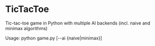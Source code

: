 TicTacToe
=========

Tic-tac-toe game in Python with multiple AI backends (incl. naive and minimax algorithms)

Usage: python game.py [--ai {naive|minimax}]